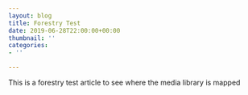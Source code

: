 ```yaml
---
layout: blog
title: Forestry Test
date: 2019-06-28T22:00:00+00:00
thumbnail: ''
categories:
- ''

---
```

This is a forestry test article to see where the media library is mapped